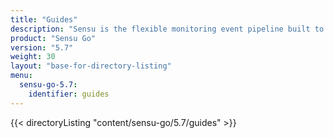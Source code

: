 ```yaml
---
title: "Guides"
description: "Sensu is the flexible monitoring event pipeline built to reduce operator burden and meet the challenges of monitoring multi-cloud and ephemeral infrastructures. Get started with a guided walkthrough."
product: "Sensu Go"
version: "5.7"
weight: 30
layout: "base-for-directory-listing"
menu:
  sensu-go-5.7:
    identifier: guides
---
```


{{< directoryListing "content/sensu-go/5.7/guides" >}}
